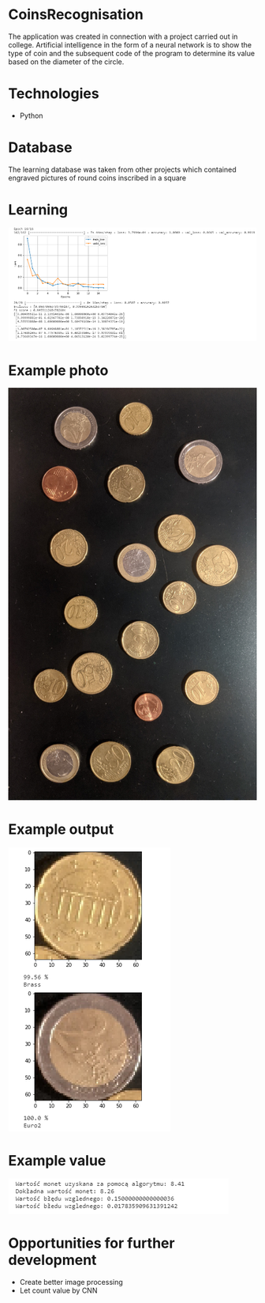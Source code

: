 # CoinsRecognisation
The application was created in connection with a project carried out in college. Artificial intelligence in the form of a neural network is to show the type of coin and the subsequent code of the program to determine its value based on the diameter of the circle.

# Technologies
* Python

# Database
The learning database was taken from other projects which contained engraved pictures of round coins inscribed in a square

# Learning
![Alt text](https://github.com/tobiaszmateusz/CoinsRecognisation/blob/master/photos/1.png "")

# Example photo
![Alt text](https://github.com/tobiaszmateusz/CoinsRecognisation/blob/master/photos/2.png "")

# Example output
![Alt text](https://github.com/tobiaszmateusz/CoinsRecognisation/blob/master/photos/3.png "")

# Example value
![Alt text](https://github.com/tobiaszmateusz/CoinsRecognisation/blob/master/photos/4.png "")

# Opportunities for further development
* Create better image processing
* Let count value by CNN
